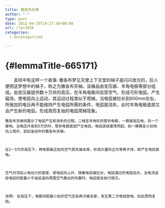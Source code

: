 ```yaml
---
title: 雅各布天梯
author: "-"
type: post
date: 2012-04-25T14:27:36+00:00
url: /?p=3036
categories:
  - Uncategorized

---
```

#  {#lemmaTitle-665171}



  　　圣经中有这样一个故事: 雅各布梦见天使上下天堂的梯子是闪闪发光的，后人便把这梦想中的梯子，称之为雅各布天梯。该展品由变压器、羊角电极等部分组成。由变压器提供数十万伏的高压，在羊角电极间击穿空气，形成弓形电弧，产生磁场，使电弧向上运动，其运动过程类似于爬梯。当电弧被拉长到600mm左右，所施加的电压再不能维持产生电弧所需的条件，电弧就消失，此时羊角电极底部又会产生新的电弧，形成周而复始的电弧爬梯现象。 
  
  
  
    雅各布天梯则展示了电弧产生和消失的过程。二根呈羊角形的管状电极，一极接高压电，另一个接地。当电压升高到5万伏时，管状电极底部产生电弧，电弧逐级激荡而起，如一簇簇圣火似地向上爬升，犹如圣经中的雅各布天梯。
  
  
  
    在2－5万伏高压下，两电极最近处的空气首先被击穿，形成大量的正负等离子体，即产生电弧放电。
  
  
  
    空气对流加上电动力的驱使，使电弧向上升，随着电弧被拉长，电弧通过的电阻加大，当电流送给电弧的能量小于由弧道向周围空气散出的热量时，电弧就会自行熄灭。
  
  
  
    说明: 在高压下，电极间距最小处的空气还会再次被击穿，发生第二次电弧放电，如此周而复始。
  


